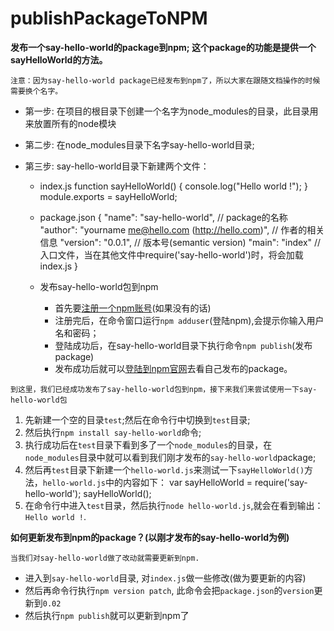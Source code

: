 publishPackageToNPM
===================

__发布一个say-hello-world的package到npm; 这个package的功能是提供一个sayHelloWorld的方法。__

`注意：因为say-hello-world package已经发布到npm了，所以大家在跟随文档操作的时候需要换个名字。`
* 第一步:
  在项目的根目录下创建一个名字为node_modules的目录，此目录用来放置所有的node模块

* 第二步:
  在node_modules目录下名字say-hello-world目录;

* 第三步:
  say-hello-world目录下新建两个文件：
  * index.js
        function sayHelloWorld() {
          console.log("Hello world !");
        }
        module.exports = sayHelloWorld;

  * package.json
        {
          "name": "say-hello-world", // package的名称
          "author": "yourname <me@hello.com> (http://hello.com)", // 作者的相关信息
          "version": "0.0.1", // 版本号(semantic version)
          "main": "index" // 入口文件，当在其他文件中require('say-hello-world')时，将会加载index.js
        }
  * 发布say-hello-world包到npm
    - 首先要[注册一个npm账号](https://www.npmjs.com/signup)(如果没有的话)
    - 注册完后，在命令窗口运行`npm adduser`(登陆npm),会提示你输入用户名和密码；
    - 登陆成功后，在say-hello-world目录下执行命令`npm publish`(发布package)
    - 发布成功后就可以[登陆到npm官网](https://www.npmjs.com/login)去看自己发布的package。

`到这里，我们已经成功发布了say-hello-world包到npm，接下来我们来尝试使用一下say-hello-world包`

1. 先新建一个空的目录`test`;然后在命令行中切换到`test`目录;
2. 然后执行`npm install say-hello-world`命令;
3. 执行成功后在`test`目录下看到多了一个`node_modules`的目录，在`node_modules`目录中就可以看到我们刚才发布的`say-hello-world`package;
4. 然后再`test`目录下新建一个`hello-world.js`来测试一下`sayHelloWorld()`方法，`hello-world.js`中的内容如下：
        var sayHelloWorld = require('say-hello-world');
        sayHelloWorld();
5. 在命令行中进入`test`目录，然后执行`node hello-world.js`,就会在看到输出：`Hello world !`.

__如何更新发布到npm的package？(以刚才发布的say-hello-world为例)__

`当我们对say-hello-world做了改动就需要更新到npm.`

* 进入到`say-hello-world`目录, 对`index.js`做一些修改(做为要更新的内容)
* 然后再命令行执行`npm version patch`, 此命令会把`package.json`的`version`更新到`0.02`
* 然后执行`npm publish`就可以更新到npm了
